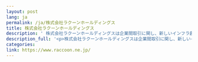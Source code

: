 ```yaml
---
layout: post
lang: ja
permalink: /ja/株式会社ラクーンホールディングス
title: 株式会社ラクーンホールディングス
description: ' 株式会社ラクーンホールディングスは企業間取引に関し、新しいインフラ創造者でありたいと常に考えています。これまで培ってきた情報と決済に関するノウハウを活かし、「企業活動を効率化し便利にする仕組み」を提案してまいります。  国内メーカーと小売店やサービス業などの事業者が卸・仕入れ取引をするBtoBマーケットプレイスである『SUPER DELIVERY』や決済システム『Paid』、ネット完結型売掛保証サービス『URIHO』を提供しています。  世の中の仕組みを変える、伸び続けるサービスに関わりたい、そんなあなたをお待ちしております！   ハイブリッド勤務を導入しており、全従業員が在宅勤務ができる体制を整えております！   会社説明資料   採用情報   Tech Blog '
description_full: '<p>株式会社ラクーンホールディングスは企業間取引に関し、新しいインフラ創造者でありたいと常に考えています。これまで培ってきた情報と決済に関するノウハウを活かし、「企業活動を効率化し便利にする仕組み」を提案してまいります。<br /> 国内メーカーと小売店やサービス業などの事業者が卸・仕入れ取引をするBtoBマーケットプレイスである『<a href="https://www.superdelivery.com/">SUPER DELIVERY</a>』や決済システム『<a href="https://paid.jp/">Paid</a>』、ネット完結型売掛保証サービス『<a href="https://uriho.jp/">URIHO</a>』を提供しています。<br /> 世の中の仕組みを変える、伸び続けるサービスに関わりたい、そんなあなたをお待ちしております！ <br /> ハイブリッド勤務を導入しており、全従業員が在宅勤務ができる体制を整えております！ <br /> <a href="https://speakerdeck.com/raccoon_hd_hr/zhu-shi-hui-she-rakunhorudeingusu-hui-she-shao-jie-zi-liao">会社説明資料</a> <br /> <a href="https://www.raccoon.ne.jp/recruit/">採用情報</a> <br /> <a href="https://techblog.raccoon.ne.jp/">Tech Blog</a></p>'
categories: 
link: https://www.raccoon.ne.jp/
---
```

